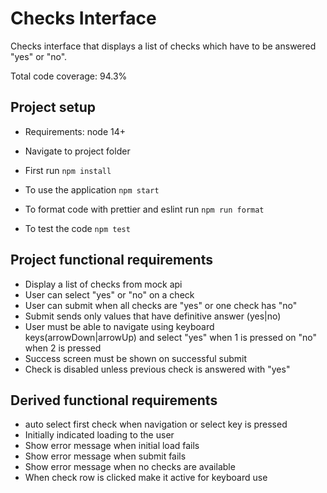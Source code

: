 # Checks Interface

Checks interface that displays a list of checks which have to be answered "yes" or "no".

Total code coverage: 94.3%

## Project setup

* Requirements: node 14+  
  

* Navigate to project folder
* First run `npm install`
* To use the application `npm start`


* To format code with prettier and eslint run `npm run format`
* To test the code `npm test`

## Project functional requirements
* Display a list of checks from mock api
* User can select "yes" or "no" on a check
* User can submit when all checks are "yes" or one check has "no"
* Submit sends only values that have definitive answer (yes|no)
* User must be able to navigate using keyboard keys(arrowDown|arrowUp) and select "yes" when 1 is pressed on "no" when 2 is pressed
* Success screen must be shown on successful submit
* Check is disabled unless previous check is answered with "yes"


## Derived functional requirements
* auto select first check when navigation or select key is pressed
* Initially indicated loading to the user
* Show error message when initial load fails
* Show error message when submit fails
* Show error message when no checks are available
* When check row is clicked make it active for keyboard use